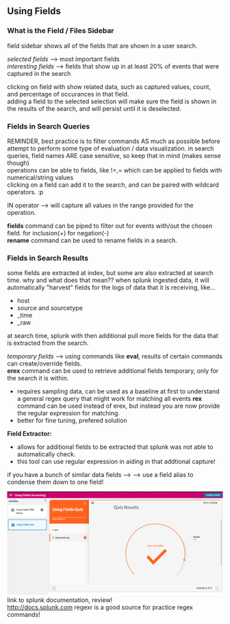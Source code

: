 ## Using Fields ##

### What is the Field / Files Sidebar ###
field sidebar shows all of the fields that are shown in a user search. <br>

_selected fields_ --> most important fields <br>
_interesting fields_ --> fields that show up in at least 20% of events that were captured in the search <br>

clicking on field with show related data, such as captured values, count, and percentage of occurances in that field. <br>
adding a field to the selected selection will make sure the field is shown in the results of the search, and will persist until it is deselected. <br>

### Fields in Search Queries ###
REMINDER, best practice is to filter commands AS much as possible before attempt to perform some type of evaluation / data visualization. 
in search queries, field names ARE case sensitive, so keep that in mind (makes sense though) <br>
operations can be able to fields, like    !=,=      which can be applied to fields with numerical/string values <br>
clicking on a field can add it to the search, and can be paired with wildcard operators. :p

IN operator --> will capture all values in the range provided for the operation. <br>

__fields__ command can be piped to filter out for events with/out the chosen field.      for inclusion(+)     for negation(-) <br>
__rename__ command can be used to rename fields in a search. <br>


### Fields in Search Results ###
some fields are extracted at index, but some are also extracted at search time. why and what does that mean??
when splunk ingested data, it will automatically "harvest" fields for the logs of data that it is receiving, like...
- host
- source and sourcetype
- _time
- _raw

at search time, splunk with then additional pull more fields for the data that is extracted from the search. <br>

_temporary fields_ --> using commands like __eval__, results of certain commands can create/override fields. <br>
__erex__ command can be used to retrieve additional fields temporary, only for the search it is within. <br>
- requires sampling data, can be used as a baseline at first to understand a general regex query that might work for matching all events
__rex__ command can be used instead of erex, but instead you are now provide the regular expression for matching. <br>
- better for fine tuning, prefered solution


__Field Extractor:__
- allows for additional fields to be extracted that splunk was not able to automatically check.
- this tool can use regular expression in aiding in that addtional capture!

if you have a bunch of similar data fields --> --> use a field alias to condense them down to one field! <br>

![alt text](images/image-4.png)
link to splunk documentation, review!<br>
http://docs.splunk.com       regexr is a good source for practice regex commands!